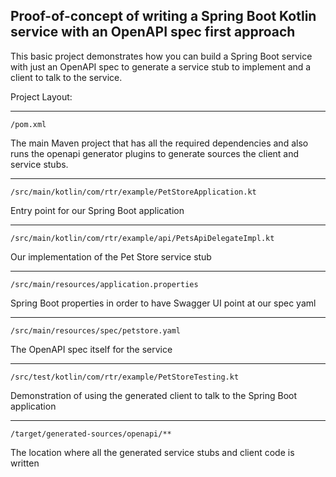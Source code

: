 Proof-of-concept of writing a Spring Boot Kotlin service with an OpenAPI spec first approach
--------------------------------------------------------------------------------------------

This basic project demonstrates how you can build a Spring Boot service with just an OpenAPI spec to
generate a service stub to implement and a client to talk to the service.

Project Layout:

---
```
/pom.xml
```
The main Maven project that has all the required dependencies and also runs the openapi generator plugins to generate 
sources the client and service stubs.

---
```
/src/main/kotlin/com/rtr/example/PetStoreApplication.kt
```
Entry point for our Spring Boot application

---
```
/src/main/kotlin/com/rtr/example/api/PetsApiDelegateImpl.kt
```
Our implementation of the Pet Store service stub

---
```
/src/main/resources/application.properties
```
Spring Boot properties in order to have Swagger UI point at our spec yaml

---
```
/src/main/resources/spec/petstore.yaml
```
The OpenAPI spec itself for the service

---
```
/src/test/kotlin/com/rtr/example/PetStoreTesting.kt
```
Demonstration of using the generated client to talk to the Spring Boot application

---
```
/target/generated-sources/openapi/**
```
The location where all the generated service stubs and client code is written
